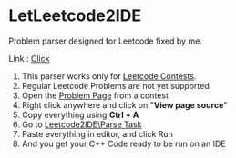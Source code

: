 # LetLeetcode2IDE
Problem parser designed for Leetcode fixed by me.


Link : [Click](https://s-i-d-d-i-s.github.io/Leetcode2IDE/)

1. This parser works only for <a href="https://leetcode.com/contest/">Leetcode Contests</a>.
2. Regular Leetcode Problems are not yet supported
3. Open the <a href="https://leetcode.com/contest/biweekly-contest-46/problems/form-array-by-concatenating-subarrays-of-another-array/">Problem Page</a> from a contest
4. Right click anywhere and click on "<strong>View page source</strong>"
5. Copy everything using <strong>Ctrl + A</strong>
6. Go to <a href="https://s-i-d-d-i-s.github.io/Leetcode2IDE/parser.html">Leetcode2IDE\Parse Task</a>
7. Paste everything in editor, and click Run
8. And you get your C++ Code ready to be run on an IDE

